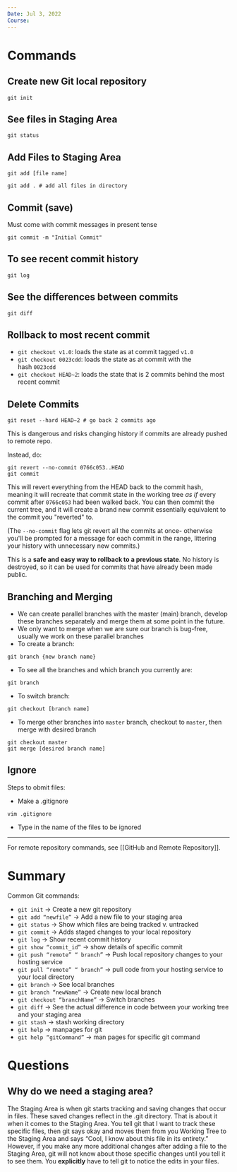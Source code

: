 ```yaml
---
Date: Jul 3, 2022
Course:
---
```

# Commands

## Create new Git local repository 

 ```
git init
```

## See files in Staging Area 

 ```
git status
```

## Add Files to Staging Area

```
git add [file name]

git add . # add all files in directory
```

## Commit (save)

Must come with commit messages in present tense

```
git commit -m "Initial Commit"
```

## To see recent commit history

```
git log
```

## See the differences between commits

```
git diff
```

## Rollback to most recent commit

-   `git checkout v1.0`: loads the state as at commit tagged `v1.0`
-   `git checkout 0023cdd`: loads the state as at commit with the hash `0023cdd`
-   `git checkout HEAD~2`: loads the state that is 2 commits behind the most recent commit

## Delete Commits

```
git reset --hard HEAD~2 # go back 2 commits ago
```

This is dangerous and risks changing history if commits are already pushed to remote repo.

Instead, do:

```
git revert --no-commit 0766c053..HEAD
git commit
```

This will revert everything from the HEAD back to the commit hash, meaning it will recreate that commit state in the working tree _as if_ every commit after `0766c053` had been walked back. You can then commit the current tree, and it will create a brand new commit essentially equivalent to the commit you "reverted" to.

(The `--no-commit` flag lets git revert all the commits at once- otherwise you'll be prompted for a message for each commit in the range, littering your history with unnecessary new commits.)

This is a **safe and easy way to rollback to a previous state**. No history is destroyed, so it can be used for commits that have already been made public.


## Branching and Merging

-   We can create parallel branches with the master (main) branch, develop these branches separately and merge them at some point in the future.
-   We only want to merge when we are sure our branch is bug-free, usually we work on these parallel branches
-   To create a branch:

```
git branch {new branch name}
```

-   To see all the branches and which branch you currently are:

```
git branch
```

-   To switch branch:

```
git checkout [branch name]
```

-   To merge other branches into `master` branch, checkout to `master`, then merge with desired branch

```
git checkout master
git merge [desired branch name]
```

## Ignore

Steps to obmit files:
- Make a .gitignore

```
vim .gitignore
```

- Type in the name of the files to be ignored

---

For remote repository commands, see [[GitHub and Remote Repository]].

# Summary

Common Git commands:

-   `git init` → Create a new git repository
-   `git add “newfile”` → Add a new file to your staging area
-   `git status` → Show which files are being tracked v. untracked
-   `git commit` → Adds staged changes to your local repository
-   `git log` → Show recent commit history
-   `git show “commit_id”` → show details of specific commit
-   `git push “remote” “ branch”` → Push local repository changes to your hosting service
-   `git pull “remote” “ branch”` → pull code from your hosting service to your local directory
-   `git branch` → See local branches
-   `git branch “newName”` → Create new local branch
-   `git checkout “branchName”` → Switch branches
-   `git diff` → See the actual difference in code between your working tree and your staging area
-   `git stash` → stash working directory
-   `git help` → manpages for git
-   `git help “gitCommand”` → man pages for specific git command


# Questions

## Why do we need a staging area?

The Staging Area is when git starts tracking and saving changes that occur in files. These saved changes reflect in the .git directory. That is about it when it comes to the Staging Area. You tell git that I want to track these specific files, then git says okay and moves them from you Working Tree to the Staging Area and says “Cool, I know about this file in its entirety.” However, if you make any more additional changes after adding a file to the Staging Area, git will not know about those specific changes until you tell it to see them. You **explicitly** have to tell git to notice the edits in your files.